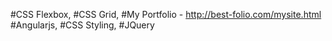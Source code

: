 
#CSS Flexbox,
#CSS Grid,
#My Portfolio - http://best-folio.com/mysite.html
#Angularjs,
#CSS Styling,
#JQuery

